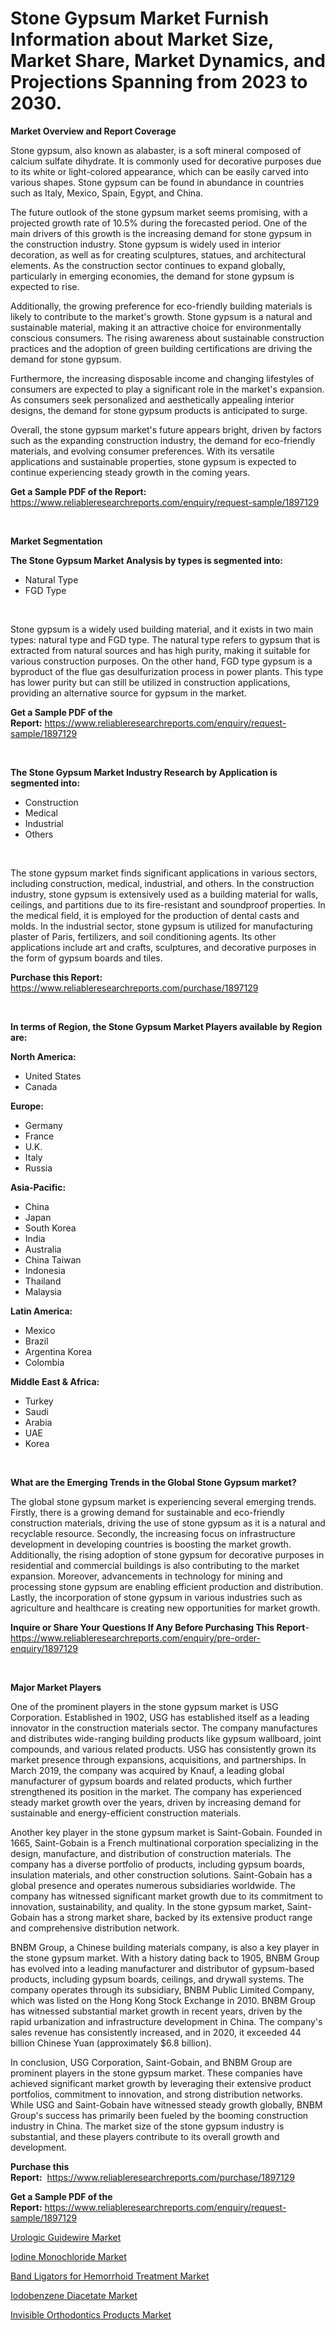 <p><h1>Stone Gypsum Market Furnish Information about Market Size, Market Share, Market Dynamics, and Projections Spanning from 2023 to 2030.</h1></p><p><strong>Market Overview and Report Coverage</strong></p>
<p><p>Stone gypsum, also known as alabaster, is a soft mineral composed of calcium sulfate dihydrate. It is commonly used for decorative purposes due to its white or light-colored appearance, which can be easily carved into various shapes. Stone gypsum can be found in abundance in countries such as Italy, Mexico, Spain, Egypt, and China.</p><p>The future outlook of the stone gypsum market seems promising, with a projected growth rate of 10.5% during the forecasted period. One of the main drivers of this growth is the increasing demand for stone gypsum in the construction industry. Stone gypsum is widely used in interior decoration, as well as for creating sculptures, statues, and architectural elements. As the construction sector continues to expand globally, particularly in emerging economies, the demand for stone gypsum is expected to rise.</p><p>Additionally, the growing preference for eco-friendly building materials is likely to contribute to the market's growth. Stone gypsum is a natural and sustainable material, making it an attractive choice for environmentally conscious consumers. The rising awareness about sustainable construction practices and the adoption of green building certifications are driving the demand for stone gypsum.</p><p>Furthermore, the increasing disposable income and changing lifestyles of consumers are expected to play a significant role in the market's expansion. As consumers seek personalized and aesthetically appealing interior designs, the demand for stone gypsum products is anticipated to surge.</p><p>Overall, the stone gypsum market's future appears bright, driven by factors such as the expanding construction industry, the demand for eco-friendly materials, and evolving consumer preferences. With its versatile applications and sustainable properties, stone gypsum is expected to continue experiencing steady growth in the coming years.</p></p>
<p><strong>Get a Sample PDF of the Report:</strong> <a href="https://www.reliableresearchreports.com/enquiry/request-sample/1897129">https://www.reliableresearchreports.com/enquiry/request-sample/1897129</a></p>
<p>&nbsp;</p>
<p><strong>Market Segmentation</strong></p>
<p><strong>The Stone Gypsum Market Analysis by types is segmented into:</strong></p>
<p><ul><li>Natural Type</li><li>FGD Type</li></ul></p>
<p>&nbsp;</p>
<p><p>Stone gypsum is a widely used building material, and it exists in two main types: natural type and FGD type. The natural type refers to gypsum that is extracted from natural sources and has high purity, making it suitable for various construction purposes. On the other hand, FGD type gypsum is a byproduct of the flue gas desulfurization process in power plants. This type has lower purity but can still be utilized in construction applications, providing an alternative source for gypsum in the market.</p></p>
<p><strong>Get a Sample PDF of the Report:</strong>&nbsp;<a href="https://www.reliableresearchreports.com/enquiry/request-sample/1897129">https://www.reliableresearchreports.com/enquiry/request-sample/1897129</a></p>
<p>&nbsp;</p>
<p><strong>The Stone Gypsum Market Industry Research by Application is segmented into:</strong></p>
<p><ul><li>Construction</li><li>Medical</li><li>Industrial</li><li>Others</li></ul></p>
<p>&nbsp;</p>
<p><p>The stone gypsum market finds significant applications in various sectors, including construction, medical, industrial, and others. In the construction industry, stone gypsum is extensively used as a building material for walls, ceilings, and partitions due to its fire-resistant and soundproof properties. In the medical field, it is employed for the production of dental casts and molds. In the industrial sector, stone gypsum is utilized for manufacturing plaster of Paris, fertilizers, and soil conditioning agents. Its other applications include art and crafts, sculptures, and decorative purposes in the form of gypsum boards and tiles.</p></p>
<p><strong>Purchase this Report:</strong>&nbsp; <a href="https://www.reliableresearchreports.com/purchase/1897129">https://www.reliableresearchreports.com/purchase/1897129</a></p>
<p>&nbsp;</p>
<p><strong>In terms of Region, the Stone Gypsum Market Players available by Region are:</strong></p>
<p>
    <p> <strong> North America: </strong>
        <ul>
            <li>United States</li>
            <li>Canada</li>
        </ul>
        </p> 
    <p> <strong> Europe: </strong>
        <ul>
            <li>Germany</li>
            <li>France</li>
            <li>U.K.</li>
            <li>Italy</li>
            <li>Russia</li>
        </ul>
        </p> 
    <p> <strong> Asia-Pacific: </strong>
        <ul>
            <li>China</li>
            <li>Japan</li>
            <li>South Korea</li>
            <li>India</li>
            <li>Australia</li>
            <li>China Taiwan</li>
            <li>Indonesia</li>
            <li>Thailand</li>
            <li>Malaysia</li>
        </ul>
        </p> 
    <p> <strong> Latin America: </strong>
        <ul>
            <li>Mexico</li>
            <li>Brazil</li>
            <li>Argentina Korea</li>
            <li>Colombia</li>
        </ul>
        </p> 
    <p> <strong> Middle East & Africa: </strong>
        <ul>
            <li>Turkey</li>
            <li>Saudi</li>
            <li>Arabia</li>
            <li>UAE</li>
            <li>Korea</li>
        </ul>
    </p>
    </p>
<p>&nbsp;</p>
<p><strong>What are the Emerging Trends in the Global Stone Gypsum market?</strong></p>
<p><p>The global stone gypsum market is experiencing several emerging trends. Firstly, there is a growing demand for sustainable and eco-friendly construction materials, driving the use of stone gypsum as it is a natural and recyclable resource. Secondly, the increasing focus on infrastructure development in developing countries is boosting the market growth. Additionally, the rising adoption of stone gypsum for decorative purposes in residential and commercial buildings is also contributing to the market expansion. Moreover, advancements in technology for mining and processing stone gypsum are enabling efficient production and distribution. Lastly, the incorporation of stone gypsum in various industries such as agriculture and healthcare is creating new opportunities for market growth.</p></p>
<p><strong>Inquire or Share Your Questions If Any Before Purchasing This Report</strong>- <a href="https://www.reliableresearchreports.com/enquiry/pre-order-enquiry/1897129">https://www.reliableresearchreports.com/enquiry/pre-order-enquiry/1897129</a></p>
<p>&nbsp;</p>
<p><strong>Major Market Players</strong></p>
<p><p>One of the prominent players in the stone gypsum market is USG Corporation. Established in 1902, USG has established itself as a leading innovator in the construction materials sector. The company manufactures and distributes wide-ranging building products like gypsum wallboard, joint compounds, and various related products. USG has consistently grown its market presence through expansions, acquisitions, and partnerships. In March 2019, the company was acquired by Knauf, a leading global manufacturer of gypsum boards and related products, which further strengthened its position in the market. The company has experienced steady market growth over the years, driven by increasing demand for sustainable and energy-efficient construction materials.</p><p>Another key player in the stone gypsum market is Saint-Gobain. Founded in 1665, Saint-Gobain is a French multinational corporation specializing in the design, manufacture, and distribution of construction materials. The company has a diverse portfolio of products, including gypsum boards, insulation materials, and other construction solutions. Saint-Gobain has a global presence and operates numerous subsidiaries worldwide. The company has witnessed significant market growth due to its commitment to innovation, sustainability, and quality. In the stone gypsum market, Saint-Gobain has a strong market share, backed by its extensive product range and comprehensive distribution network.</p><p>BNBM Group, a Chinese building materials company, is also a key player in the stone gypsum market. With a history dating back to 1905, BNBM Group has evolved into a leading manufacturer and distributor of gypsum-based products, including gypsum boards, ceilings, and drywall systems. The company operates through its subsidiary, BNBM Public Limited Company, which was listed on the Hong Kong Stock Exchange in 2010. BNBM Group has witnessed substantial market growth in recent years, driven by the rapid urbanization and infrastructure development in China. The company's sales revenue has consistently increased, and in 2020, it exceeded 44 billion Chinese Yuan (approximately $6.8 billion).</p><p>In conclusion, USG Corporation, Saint-Gobain, and BNBM Group are prominent players in the stone gypsum market. These companies have achieved significant market growth by leveraging their extensive product portfolios, commitment to innovation, and strong distribution networks. While USG and Saint-Gobain have witnessed steady growth globally, BNBM Group's success has primarily been fueled by the booming construction industry in China. The market size of the stone gypsum industry is substantial, and these players contribute to its overall growth and development.</p></p>
<p><strong>Purchase this Report:</strong>&nbsp;&nbsp;<a href="https://www.reliableresearchreports.com/purchase/1897129">https://www.reliableresearchreports.com/purchase/1897129</a></p>
<p></p>
<p><strong>Get a Sample PDF of the Report:</strong>&nbsp;<a href="https://www.reliableresearchreports.com/enquiry/request-sample/1897129">https://www.reliableresearchreports.com/enquiry/request-sample/1897129</a></p>
<p><p><a href="https://issuu.com/reportprime-2/docs/urologic-guidewire-market-size-2030.pptx">Urologic Guidewire Market</a></p><p><a href="https://github.com/PeterParrish5/Market-Research-Report-List-2/blob/main/iodine-monochloride-market.md">Iodine Monochloride Market</a></p><p><a href="https://issuu.com/reportprime-2/docs/band-ligators-for-hemorrhoid-treatment-market-size">Band Ligators for Hemorrhoid Treatment Market</a></p><p><a href="https://github.com/CliffMedina6/Market-Research-Report-List-2/blob/main/iodobenzene-diacetate-market.md">Iodobenzene Diacetate Market</a></p><p><a href="https://issuu.com/reportprime-2/docs/invisible-orthodontics-products-market-size-2030.p">Invisible Orthodontics Products Market</a></p></p>